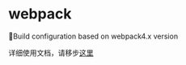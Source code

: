 # webpack
Build configuration based on webpack4.x version

详细使用文档，请移步[这里](https://www.yuque.com/dianshijuhaoka/fcz68r)
